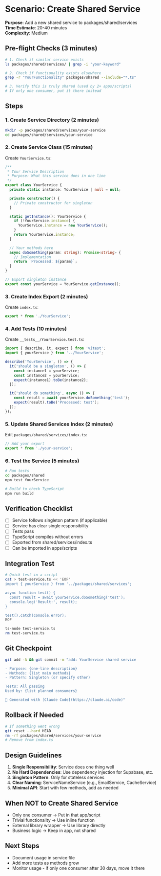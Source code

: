 # Scenario: Create Shared Service

**Purpose**: Add a new shared service to packages/shared/services  
**Time Estimate**: 20-40 minutes  
**Complexity**: Medium

## Pre-flight Checks (3 minutes)

```bash
# 1. Check if similar service exists
ls packages/shared/services/ | grep -i "your-keyword"

# 2. Check if functionality exists elsewhere
grep -r "YourFunctionality" packages/shared --include="*.ts"

# 3. Verify this is truly shared (used by 2+ apps/scripts)
# If only one consumer, put it there instead
```

## Steps

### 1. Create Service Directory (2 minutes)
```bash
mkdir -p packages/shared/services/your-service
cd packages/shared/services/your-service
```

### 2. Create Service Class (15 minutes)

Create `YourService.ts`:
```typescript
/**
 * Your Service Description
 * Purpose: What this service does in one line
 */
export class YourService {
  private static instance: YourService | null = null;

  private constructor() {
    // Private constructor for singleton
  }

  static getInstance(): YourService {
    if (!YourService.instance) {
      YourService.instance = new YourService();
    }
    return YourService.instance;
  }

  // Your methods here
  async doSomething(param: string): Promise<string> {
    // Implementation
    return `Processed: ${param}`;
  }
}

// Export singleton instance
export const yourService = YourService.getInstance();
```

### 3. Create Index Export (2 minutes)

Create `index.ts`:
```typescript
export * from './YourService';
```

### 4. Add Tests (10 minutes)

Create `__tests__/YourService.test.ts`:
```typescript
import { describe, it, expect } from 'vitest';
import { yourService } from '../YourService';

describe('YourService', () => {
  it('should be a singleton', () => {
    const instance1 = yourService;
    const instance2 = yourService;
    expect(instance1).toBe(instance2);
  });

  it('should do something', async () => {
    const result = await yourService.doSomething('test');
    expect(result).toBe('Processed: test');
  });
});
```

### 5. Update Shared Services Index (2 minutes)

Edit `packages/shared/services/index.ts`:
```typescript
// Add your export
export * from './your-service';
```

### 6. Test the Service (5 minutes)
```bash
# Run tests
cd packages/shared
npm test YourService

# Build to check TypeScript
npm run build
```

## Verification Checklist
- [ ] Service follows singleton pattern (if applicable)
- [ ] Service has clear single responsibility
- [ ] Tests pass
- [ ] TypeScript compiles without errors
- [ ] Exported from shared/services/index.ts
- [ ] Can be imported in apps/scripts

## Integration Test
```bash
# Quick test in a script
cat > test-service.ts << 'EOF'
import { yourService } from '../packages/shared/services';

async function test() {
  const result = await yourService.doSomething('test');
  console.log('Result:', result);
}

test().catch(console.error);
EOF

ts-node test-service.ts
rm test-service.ts
```

## Git Checkpoint
```bash
git add -A && git commit -m "add: YourService shared service

- Purpose: {one-line description}
- Methods: {list main methods}
- Pattern: Singleton (or specify other)

Tests: All passing
Used by: {list planned consumers}

🤖 Generated with [Claude Code](https://claude.ai/code)"
```

## Rollback if Needed
```bash
# If something went wrong
git reset --hard HEAD
rm -rf packages/shared/services/your-service
# Remove from index.ts
```

## Design Guidelines
1. **Single Responsibility**: Service does one thing well
2. **No Hard Dependencies**: Use dependency injection for Supabase, etc.
3. **Singleton Pattern**: Only for stateless services
4. **Clear Naming**: ServiceNameService (e.g., EmailService, CacheService)
5. **Minimal API**: Start with few methods, add as needed

## When NOT to Create Shared Service
- Only one consumer → Put in that app/script
- Trivial functionality → Use inline function  
- External library wrapper → Use library directly
- Business logic → Keep in app, not shared

## Next Steps
- Document usage in service file
- Add more tests as methods grow
- Monitor usage - if only one consumer after 30 days, move it there